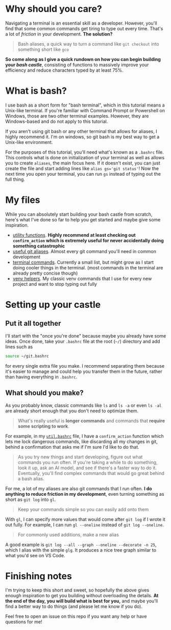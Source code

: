 # Why should you care?
Navigating a terminal is an essential skill as a developer. However, you'll find that some common commands get tiring to type out every time. That's a lot of *friction* in your development. **The solution?**
> Bash aliases, a quick way to turn a command like `git checkout` into something short like `gco`

**So come along as I give a quick rundown on how you can begin building your *bash castle***, consisting of functions to massively improve your efficiency and reduce characters typed by at least 75\%.

# What is bash?
I use bash as a short form for "bash terminal", which in this tutorial means a Unix-like terminal. If you're familiar with Command Prompt or Powershell on Windows, those are two other terminal examples. However, they are Windows-based and do not apply to this tutorial.  

If you aren't using git bash or any other terminal that allows for aliases, I highly recommend it. I'm on windows, so git bash is my best way to get a Unix-like environment.  

For the purposes of this tutorial, you'll need what's known as a `.bashrc` file. This controls what is done on initialization of your terminal as well as allows you to create `aliases`, the main focus here. If it doesn't exist, you can just create the file and start adding lines like `alias gs='git status'`! Now the next time you open your terminal, you can run `gs` instead of typing out the full thing.

# My files
While you can absolutely start building your bash castle from scratch, here's what I've done so far to help you get started and maybe give some inspiration.

- [utility functions](./helper-files/bash/util.bashrc). **Highly recommend at least checking out `confirm_action` which is extremely useful for never accidentally doing something catastrophic**
- [useful git aliases](./helper-files/bash/git.bashrc). Almost every git command you'll need in common development
- [terminal commands](./helper-files/bash/terminal.bashrc). Currently a small list, but might grow as I start doing cooler things in the terminal. (most commands in the terminal are already pretty concise though)
- [venv helpers](./helper-files/bash/venv.bashrc). My classic venv commands that I use for every new project and want to stop typing out fully

# Setting up your castle
## Put it all together
I'll start with the "once you're done" because maybe you already have some ideas. Once done, take your `.bashrc` file at the root (`~/`) directory and add lines such as
```bash
source ~/git.bashrc
```
for every single extra file you make. I recommend separating them because it's easier to manage and could help you transfer them in the future, rather than having everything in `.bashrc`.

## What should you make?
As you probably know, classic commands like `ls` and `ls -a` or even `ls -al` are already short enough that you don't need to optimize them.
> What's really useful is **longer commands** and commands that **require some scripting to work**.

For example, in my [`util.bashrc`](./helper-files/bash/util.bashrc) file, I have a `confirm_action` function which lets me lock dangerous commands, like discarding all my changes in git, behind a confirmation that asks me if I'm sure I'd like to do that.

> As you try new things and start developing, figure out what commands you run often. If you're taking a while to do something, look it up, ask an AI model, and see if there's a faster way to do it. Eventually, you'll find complex commands that would go great behind a bash alias.

For me, a lot of my aliases are also git commands that I run often. **I do anything to reduce friction in my development**, even turning something as short as `git log` into `gl`.
> Keep your commands simple so you can easily add onto them

With `gl`, I can specify more values that would come after `git log` if I wrote it out fully. For example, I can run `gl --oneline` instead of `git log --oneline`.

> For commonly used additions, make a new alias

A good example is `git log --all --graph --oneline --decorate -n 25`, which I alias with the simple `glg`. It produces a nice tree graph similar to what you'd see on VS Code.

# Finishing notes
I'm trying to keep this short and sweet, so hopefully the above gives enough inspiration to get you building without overloading the details. **At the end of the day, you will build what is best for you,** and maybe you'll find a better way to do things (and please let me know if you do).  

Feel free to open an issue on this repo if you want any help or have questions for me!
